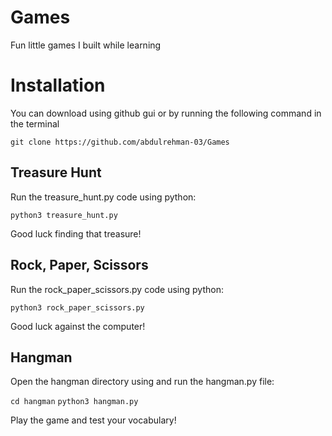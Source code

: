 # Games
Fun little games I built while learning


# Installation

You can download using github gui or by running the following command in the terminal

`git clone https://github.com/abdulrehman-03/Games`


## Treasure Hunt

Run the treasure_hunt.py code using python:

`python3 treasure_hunt.py`

Good luck finding that treasure!


## Rock, Paper, Scissors

Run the rock_paper_scissors.py code using python:

`python3 rock_paper_scissors.py`

Good luck against the computer!


## Hangman

Open the hangman directory using and run the hangman.py file:

`cd hangman`
`python3 hangman.py`

Play the game and test your vocabulary!
